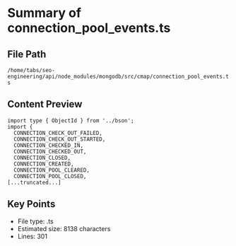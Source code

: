 # Summary of connection_pool_events.ts
  
## File Path
`/home/tabs/seo-engineering/api/node_modules/mongodb/src/cmap/connection_pool_events.ts`

## Content Preview
```
import type { ObjectId } from '../bson';
import {
  CONNECTION_CHECK_OUT_FAILED,
  CONNECTION_CHECK_OUT_STARTED,
  CONNECTION_CHECKED_IN,
  CONNECTION_CHECKED_OUT,
  CONNECTION_CLOSED,
  CONNECTION_CREATED,
  CONNECTION_POOL_CLEARED,
  CONNECTION_POOL_CLOSED,
[...truncated...]
```

## Key Points
- File type: .ts
- Estimated size: 8138 characters
- Lines: 301
